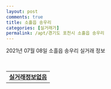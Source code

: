 ```yaml
---
layout: post
comments: true
title: 소흘읍 송우리
categories: [실거래가]
permalink: /apt/경기도 포천시 소흘읍 송우리
---
```


2021년 07월 08일 소흘읍 송우리 실거래 정보

<script type="text/javascript">
  google.charts.load('current', {'packages':['corechart']});
  google.charts.setOnLoadCallback(drawChart);

  function drawChart() {
    var data = google.visualization.arrayToDataTable([['거래일', '매매', '전월세', '전매'], ['20-07', 46, 26, 5], ['20-08', 37, 34, 11], ['20-09', 44, 25, 4], ['20-10', 49, 27, 6], ['20-11', 53, 32, 9], ['20-12', 71, 42, 17], ['21-01', 71, 31, 12], ['21-02', 117, 35, 13], ['21-03', 104, 66, 9], ['21-04', 68, 40, 3], ['21-05', 63, 38, 1], ['21-06', 28, 21, 0], ['21-07', 2, 2, 0]]);

    var options = {
      title: '최근 1년간 유형별 거래량 추이',
      legend: { position: 'bottom' }
    };

    var chart = new google.visualization.LineChart(document.getElementById('columnchart_material'));
    chart.draw(data, (options));년간 
  }
</script>

<div id="columnchart_material" style="width: 95%; margin-left: -35px; display: block"></div>
<br>
<table>
  <tr>
    <td colspan="4" style="font-weight: bold;"><a href="https://search.naver.com/search.naver?query=소흘읍 송우리 실거래정보없음">실거래정보없음</a></td>
  </tr>
    
</table>
    